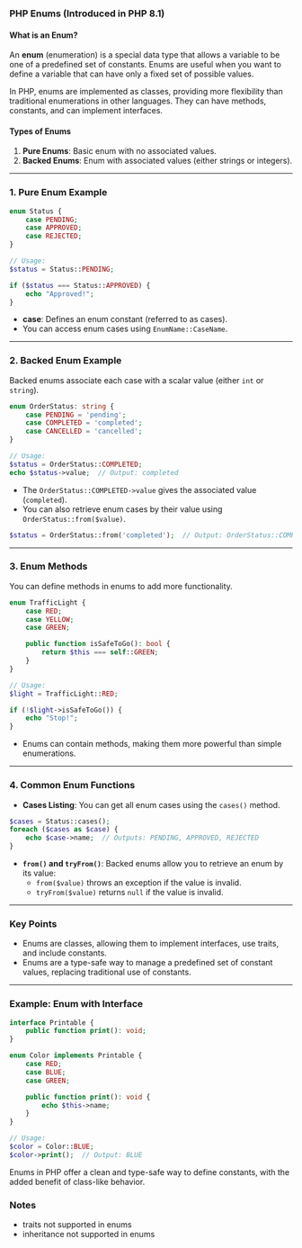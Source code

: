 ### PHP Enums (Introduced in PHP 8.1)

#### What is an Enum?

An **enum** (enumeration) is a special data type that allows a variable to be one of a predefined set of constants.
Enums are useful when you want to define a variable that can have only a fixed set of possible values.

In PHP, enums are implemented as classes, providing more flexibility than traditional enumerations in other languages.
They can have methods, constants, and can implement interfaces.

#### Types of Enums

1. **Pure Enums**: Basic enum with no associated values.
2. **Backed Enums**: Enum with associated values (either strings or integers).

---

### 1. Pure Enum Example

```php
enum Status {
    case PENDING;
    case APPROVED;
    case REJECTED;
}

// Usage:
$status = Status::PENDING;

if ($status === Status::APPROVED) {
    echo "Approved!";
}
```

- **case**: Defines an enum constant (referred to as cases).
- You can access enum cases using `EnumName::CaseName`.

---

### 2. Backed Enum Example

Backed enums associate each case with a scalar value (either `int` or `string`).

```php
enum OrderStatus: string {
    case PENDING = 'pending';
    case COMPLETED = 'completed';
    case CANCELLED = 'cancelled';
}

// Usage:
$status = OrderStatus::COMPLETED;
echo $status->value;  // Output: completed
```

- The `OrderStatus::COMPLETED->value` gives the associated value (`completed`).
- You can also retrieve enum cases by their value using `OrderStatus::from($value)`.

```php
$status = OrderStatus::from('completed');  // Output: OrderStatus::COMPLETED
```

---

### 3. Enum Methods

You can define methods in enums to add more functionality.

```php
enum TrafficLight {
    case RED;
    case YELLOW;
    case GREEN;

    public function isSafeToGo(): bool {
        return $this === self::GREEN;
    }
}

// Usage:
$light = TrafficLight::RED;

if (!$light->isSafeToGo()) {
    echo "Stop!";
}
```

- Enums can contain methods, making them more powerful than simple enumerations.

---

### 4. Common Enum Functions

- **Cases Listing**: You can get all enum cases using the `cases()` method.

```php
$cases = Status::cases();
foreach ($cases as $case) {
    echo $case->name;  // Outputs: PENDING, APPROVED, REJECTED
}
```

- **`from()` and `tryFrom()`**: Backed enums allow you to retrieve an enum by its value:
    - `from($value)` throws an exception if the value is invalid.
    - `tryFrom($value)` returns `null` if the value is invalid.

---

### Key Points

- Enums are classes, allowing them to implement interfaces, use traits, and include constants.
- Enums are a type-safe way to manage a predefined set of constant values, replacing traditional use of constants.

---

### Example: Enum with Interface

```php
interface Printable {
    public function print(): void;
}

enum Color implements Printable {
    case RED;
    case BLUE;
    case GREEN;

    public function print(): void {
        echo $this->name;
    }
}

// Usage:
$color = Color::BLUE;
$color->print();  // Output: BLUE
```

Enums in PHP offer a clean and type-safe way to define constants, with the added benefit of class-like behavior.

### Notes
- traits not supported in enums
- inheritance not supported in enums